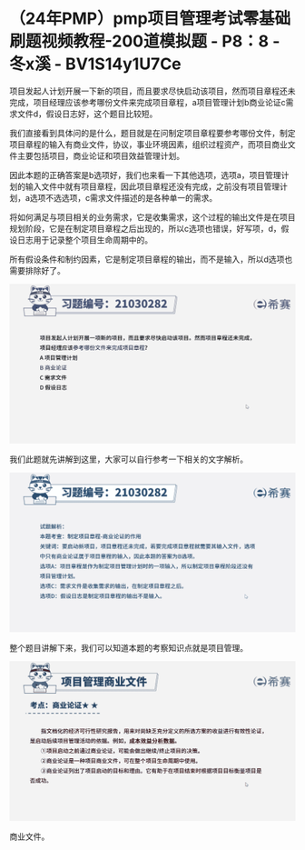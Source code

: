 # （24年PMP）pmp项目管理考试零基础刷题视频教程-200道模拟题 - P8：8 - 冬x溪 - BV1S14y1U7Ce

项目发起人计划开展一下新的项目，而且要求尽快启动该项目，然而项目章程还未完成，项目经理应该参考哪份文件来完成项目章程，a项目管理计划b商业论证c需求文件d，假设日志好，这个题目比较短。

我们直接看到具体问的是什么，题目就是在问制定项目章程要参考哪份文件，制定项目章程的输入有商业文件，协议，事业环境因素，组织过程资产，而项目商业文件主要包括项目，商业论证和项目效益管理计划。

因此本题的正确答案是b选项好，我们也来看一下其他选项，选项a，项目管理计划的输入文件中就有项目章程，因此项目章程还没有完成，之前没有项目管理计划，a选项不选选项，c需求文件描述的是各种单一的需求。

将如何满足与项目相关的业务需求，它是收集需求，这个过程的输出文件是在项目规划阶段，它是在制定项目章程之后出现的，所以c选项也错误，好写项，d，假设日志用于记录整个项目生命周期中的。

所有假设条件和制约因素，它是制定项目章程的输出，而不是输入，所以d选项也需要排除好了。

![](img/f7e6da8b4dce15d32f998c6da9e365de_1.png)

我们此题就先讲解到这里，大家可以自行参考一下相关的文字解析。

![](img/f7e6da8b4dce15d32f998c6da9e365de_3.png)

整个题目讲解下来，我们可以知道本题的考察知识点就是项目管理。

![](img/f7e6da8b4dce15d32f998c6da9e365de_5.png)

商业文件。